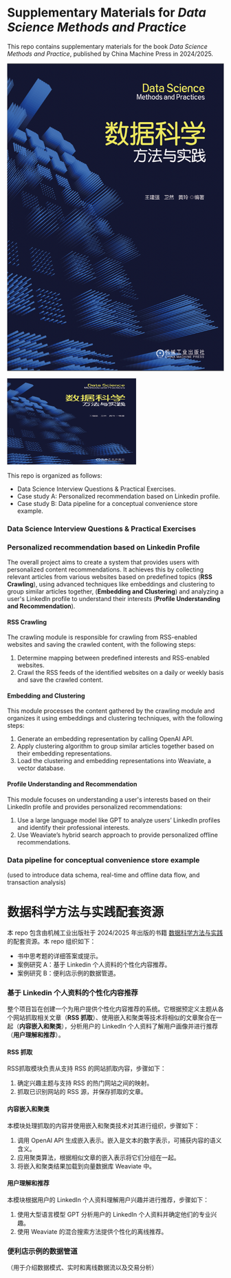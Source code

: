 # Supplementary Materials for ***Data Science Methods and Practice***

This repo contains supplementary materials for the book *Data Science Methods and Practice*, published by China Machine Press in 2024/2025. 

![Data Science Methods and Practice](https://github.com/qqwjq1981/data_science_practice/blob/main/dataScience.jpg)

<img src="https://github.com/qqwjq1981/data_science_practice/blob/main/dataScience.jpg" alt="Alt text" width="300" height="200">


This repo is organized as follows:
- Data Science Interview Questions & Practical Exercises.
- Case study A: Personalized recommendation based on Linkedin profile.
- Case study B: Data pipeline for a conceptual convenience store example.

### Data Science Interview Questions & Practical Exercises


### Personalized recommendation based on Linkedin Profile
The overall project aims to create a system that provides users with personalized content recommendations. It achieves this by collecting relevant articles from various websites based on predefined topics (**RSS Crawling**), using advanced techniques like embeddings and clustering to group similar articles together, (**Embedding and Clustering**) and analyzing a user's LinkedIn profile to understand their interests (**Profile Understanding and Recommendation**).

#### RSS Crawling
The crawling module is responsible for crawling from RSS-enabled websites and saving the crawled content, with the following steps:

1. Determine mapping between predefined interests and RSS-enabled websites.
2. Crawl the RSS feeds of the identified websites on a daily or weekly basis and save the crawled content.

#### Embedding and Clustering
This module processes the content gathered by the crawling module and organizes it using embeddings and clustering techniques, with the following steps:

1. Generate an embedding representation by calling OpenAI API.
2. Apply clustering algorithm to group similar articles together based on their embedding representations.
3. Load the clustering and embedding representations into Weaviate, a vector database.
#### Profile Understanding and Recommendation
This module focuses on understanding a user's interests based on their LinkedIn profile and provides personalized recommendations:
 1. Use a large language model like GPT to analyze users’ LinkedIn profiles and identify their professional interests.
2. Use Weaviate’s hybrid search approach to provide personalized offline recommendations.

### Data pipeline for conceptual convenience store example

(used to introduce data schema, real-time and offline data flow, and transaction analysis)

# 数据科学方法与实践配套资源

本 repo 包含由机械工业出版社于 2024/2025 年出版的书籍 [数据科学方法与实践](https://) 的配套资源。本 repo 组织如下：
- 书中思考题的详细答案或提示。
- 案例研究 A：基于 Linkedin 个人资料的个性化内容推荐。
- 案例研究 B：便利店示例的数据管道。

### 基于 Linkedin 个人资料的个性化内容推荐
整个项目旨在创建一个为用户提供个性化内容推荐的系统。它根据预定义主题从各个网站抓取相关文章（**RSS 抓取**）、使用嵌入和聚类等技术将相似的文章聚合在一起（**内容嵌入和聚类**），分析用户的 LinkedIn 个人资料了解用户画像并进行推荐（**用户理解和推荐**）。
#### RSS 抓取
RSS抓取模块负责从支持 RSS 的网站抓取内容，步骤如下：
1. 确定兴趣主题与支持 RSS 的热门网站之间的映射。
2. 抓取已识别网站的 RSS 源，并保存抓取的文章。

#### 内容嵌入和聚类

本模块处理抓取的内容并使用嵌入和聚类技术对其进行组织，步骤如下：
1. 调用 OpenAI API 生成嵌入表示。嵌入是文本的数字表示，可捕获内容的语义含义。
2. 应用聚类算法，根据相似文章的嵌入表示将它们分组在一起。
3. 将嵌入和聚类结果加载到向量数据库 Weaviate 中。

#### 用户理解和推荐
本模块根据用户的 LinkedIn 个人资料理解用户兴趣并进行推荐，步骤如下：
1. 使用大型语言模型 GPT 分析用户的 LinkedIn 个人资料并确定他们的专业兴趣。
2. 使用 Wea​​viate 的混合搜索方法提供个性化的离线推荐。

### 便利店示例的数据管道

（用于介绍数据模式、实时和离线数据流以及交易分析）